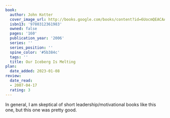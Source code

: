 ```yaml
---
book:
  author: John Kotter
  cover_image_url: http://books.google.com/books/content?id=6UocmQEACAAJ&printsec=frontcover&img=1&zoom=1&source=gbs_api
  isbn13: '9780312361983'
  owned: false
  pages: '160'
  publication_year: '2006'
  series: ''
  series_position: ''
  spine_color: '#5b384c'
  tags: ''
  title: Our Iceberg Is Melting
plan:
  date_added: 2023-01-08
review:
  date_read:
  - 2007-04-17
  rating: 3
---
```


In general, I am skeptical of short leadership/motivational books like this one, but this one was pretty good.
